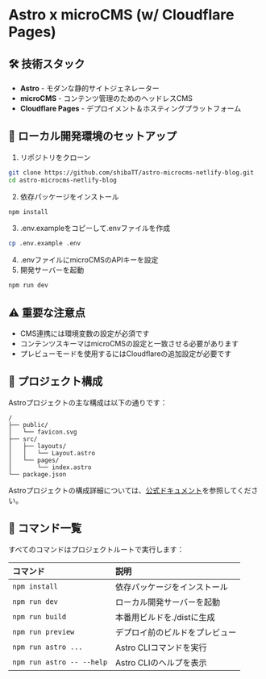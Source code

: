 # Astro x microCMS (w/ Cloudflare Pages)

## 🛠 技術スタック

- **Astro** - モダンな静的サイトジェネレーター
- **microCMS** - コンテンツ管理のためのヘッドレスCMS
- **Cloudflare Pages** - デプロイメント＆ホスティングプラットフォーム

## 🚀 ローカル開発環境のセットアップ

1. リポジトリをクローン

```sh
git clone https://github.com/shibaTT/astro-microcms-netlify-blog.git
cd astro-microcms-netlify-blog
```

2. 依存パッケージをインストール

```sh
npm install
```

3. .env.exampleをコピーして.envファイルを作成

```sh
cp .env.example .env
```

4. .envファイルにmicroCMSのAPIキーを設定
5. 開発サーバーを起動

```sh
npm run dev
```

## ⚠️ 重要な注意点

- CMS連携には環境変数の設定が必須です
- コンテンツスキーマはmicroCMSの設定と一致させる必要があります
- プレビューモードを使用するにはCloudflareの追加設定が必要です

## 🚀 プロジェクト構成

Astroプロジェクトの主な構成は以下の通りです：

```text
/
├── public/
│   └── favicon.svg
├── src/
│   ├── layouts/
│   │   └── Layout.astro
│   └── pages/
│       └── index.astro
└── package.json
```

Astroプロジェクトの構成詳細については、[公式ドキュメント](https://docs.astro.build/ja/basics/project-structure/)を参照してください。

## 🧞 コマンド一覧

すべてのコマンドはプロジェクトルートで実行します：

| コマンド                  | 説明                           |
| :------------------------ | :----------------------------- |
| `npm install`             | 依存パッケージをインストール   |
| `npm run dev`             | ローカル開発サーバーを起動     |
| `npm run build`           | 本番用ビルドを./distに生成     |
| `npm run preview`         | デプロイ前のビルドをプレビュー |
| `npm run astro ...`       | Astro CLIコマンドを実行        |
| `npm run astro -- --help` | Astro CLIのヘルプを表示        |
